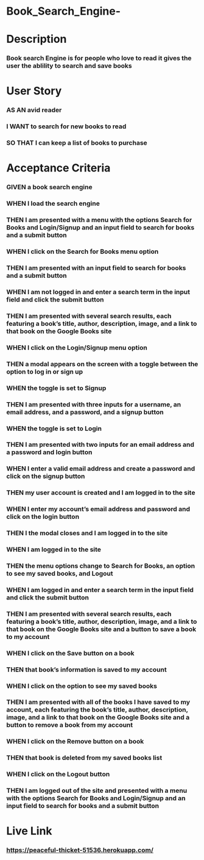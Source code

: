 # Book_Search_Engine-

# Description 
### Book search Engine is for people who love to read it gives the user the ablility to search and save books 

# User Story

### AS AN avid reader
### I WANT to search for new books to read
### SO THAT I can keep a list of books to purchase

# Acceptance Criteria

### GIVEN a book search engine
### WHEN I load the search engine
### THEN I am presented with a menu with the options Search for Books and Login/Signup and an input field to search for books and a submit button
### WHEN I click on the Search for Books menu option
### THEN I am presented with an input field to search for books and a submit button
### WHEN I am not logged in and enter a search term in the input field and click the submit button
### THEN I am presented with several search results, each featuring a book’s title, author, description, image, and a link to that book on the Google Books site
### WHEN I click on the Login/Signup menu option
### THEN a modal appears on the screen with a toggle between the option to log in or sign up
### WHEN the toggle is set to Signup
### THEN I am presented with three inputs for a username, an email address, and a password, and a signup button
### WHEN the toggle is set to Login
### THEN I am presented with two inputs for an email address and a password and login button
### WHEN I enter a valid email address and create a password and click on the signup button
### THEN my user account is created and I am logged in to the site
### WHEN I enter my account’s email address and password and click on the login button
### THEN I the modal closes and I am logged in to the site
### WHEN I am logged in to the site
### THEN the menu options change to Search for Books, an option to see my saved books, and Logout
### WHEN I am logged in and enter a search term in the input field and click the submit button
### THEN I am presented with several search results, each featuring a book’s title, author, description, image, and a link to that book on the Google Books site and a button to save a book to my account
### WHEN I click on the Save button on a book
### THEN that book’s information is saved to my account
### WHEN I click on the option to see my saved books
### THEN I am presented with all of the books I have saved to my account, each featuring the book’s title, author, description, image, and a link to that book on the Google Books site and a button to remove a book from my account
### WHEN I click on the Remove button on a book
### THEN that book is deleted from my saved books list
### WHEN I click on the Logout button
### THEN I am logged out of the site and presented with a menu with the options Search for Books and Login/Signup and an input field to search for books and a submit button


# Live Link 
### https://peaceful-thicket-51536.herokuapp.com/
